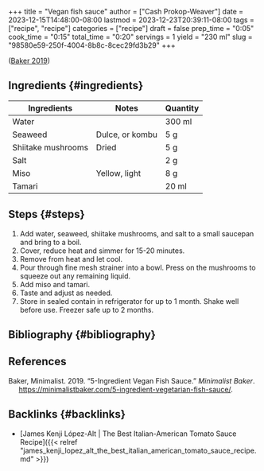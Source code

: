 +++
title = "Vegan fish sauce"
author = ["Cash Prokop-Weaver"]
date = 2023-12-15T14:48:00-08:00
lastmod = 2023-12-23T20:39:11-08:00
tags = ["recipe", "recipe"]
categories = ["recipe"]
draft = false
prep_time = "0:05"
cook_time = "0:15"
total_time = "0:20"
servings = 1
yield = "230 ml"
slug = "98580e59-250f-4004-8b8c-8cec29fd3b29"
+++

(<a href="#citeproc_bib_item_1">Baker 2019</a>)


## Ingredients {#ingredients}

<div class="ingredients">

| Ingredients        | Notes           | Quantity |
|--------------------|-----------------|----------|
| Water              |                 | 300 ml   |
| Seaweed            | Dulce, or kombu | 5 g      |
| Shiitake mushrooms | Dried           | 5 g      |
| Salt               |                 | 2 g      |
| Miso               | Yellow, light   | 8 g      |
| Tamari             |                 | 20 ml    |

</div>


## Steps {#steps}

1.  Add water, seaweed, shiitake mushrooms, and salt to a small saucepan and bring to a boil.
2.  Cover, reduce heat and simmer for 15-20 minutes.
3.  Remove from heat and let cool.
4.  Pour through fine mesh strainer into a bowl. Press on the mushrooms to squeeze out any remaining liquid.
5.  Add miso and tamari.
6.  Taste and adjust as needed.
7.  Store in sealed contain in refrigerator for up to 1 month. Shake well before use. Freezer safe up to 2 months.


## Bibliography {#bibliography}

## References

<style>.csl-entry{text-indent: -1.5em; margin-left: 1.5em;}</style><div class="csl-bib-body">
  <div class="csl-entry"><a id="citeproc_bib_item_1"></a>Baker, Minimalist. 2019. “5-Ingredient Vegan Fish Sauce.” <i>Minimalist Baker</i>. <a href="https://minimalistbaker.com/5-ingredient-vegetarian-fish-sauce/">https://minimalistbaker.com/5-ingredient-vegetarian-fish-sauce/</a>.</div>
</div>


## Backlinks {#backlinks}

-   [James Kenji López-Alt | The Best Italian-American Tomato Sauce Recipe]({{< relref "james_kenji_lopez_alt_the_best_italian_american_tomato_sauce_recipe.md" >}})
